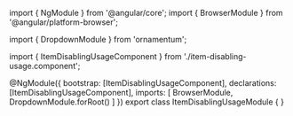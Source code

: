 import { NgModule } from '@angular/core';
import { BrowserModule } from '@angular/platform-browser';
  
import { DropdownModule } from 'ornamentum';
  
import { ItemDisablingUsageComponent } from './item-disabling-usage.component';

@NgModule({
 bootstrap: [ItemDisablingUsageComponent],
 declarations: [ItemDisablingUsageComponent],
 imports: [
    BrowserModule, 
    DropdownModule.forRoot()
  ]
})
export class ItemDisablingUsageModule {
}
